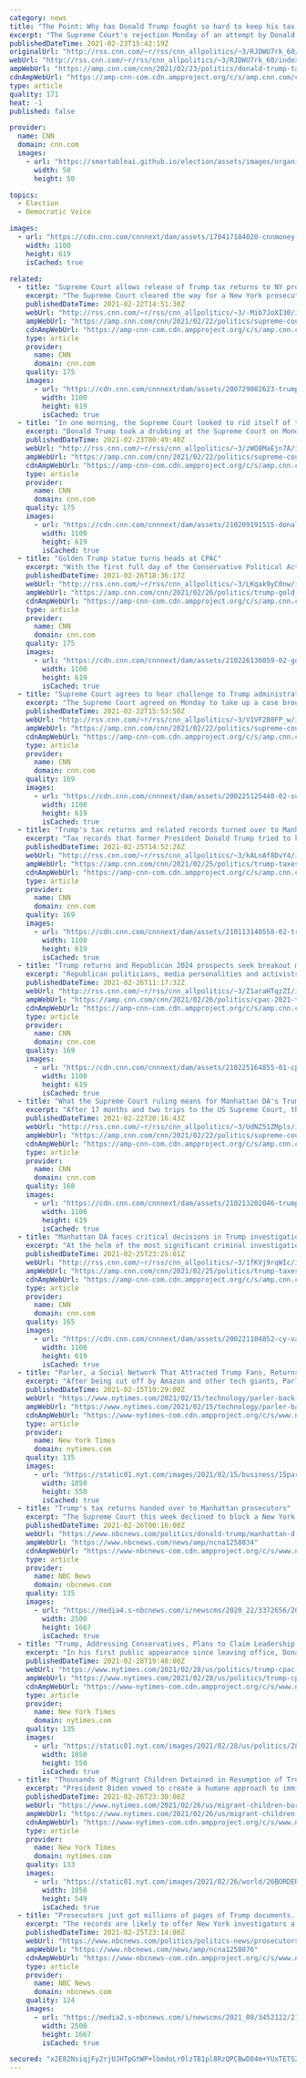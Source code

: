 ```yaml
---
category: news
title: "The Point: Why has Donald Trump fought so hard to keep his tax returns secret?"
excerpt: "The Supreme Court's rejection Monday of an attempt by Donald Trump to keep Manhattan District Attorney Cyrus Vance from seeing his tax returns (and other financial documents) was rightly cast as a major legal setback for the former President.\n    \n"
publishedDateTime: 2021-02-23T15:42:19Z
originalUrl: "http://rss.cnn.com/~r/rss/cnn_allpolitics/~3/RJDWU7rk_60/index.html"
webUrl: "http://rss.cnn.com/~r/rss/cnn_allpolitics/~3/RJDWU7rk_60/index.html"
ampWebUrl: "https://amp.cnn.com/cnn/2021/02/23/politics/donald-trump-tax-returns-scotus/index.html"
cdnAmpWebUrl: "https://amp-cnn-com.cdn.ampproject.org/c/s/amp.cnn.com/cnn/2021/02/23/politics/donald-trump-tax-returns-scotus/index.html"
type: article
quality: 171
heat: -1
published: false

provider:
  name: CNN
  domain: cnn.com
  images:
    - url: "https://smartableai.github.io/election/assets/images/organizations/cnn.com-50x50.jpg"
      width: 50
      height: 50

topics:
  - Election
  - Democratic Voice

images:
  - url: "https://cdn.cnn.com/cnnnext/dam/assets/170417184020-cnnmoney-trump-tax-returns-super-tease.jpg"
    width: 1100
    height: 619
    isCached: true

related:
  - title: "Supreme Court allows release of Trump tax returns to NY prosecutor"
    excerpt: "The Supreme Court cleared the way for a New York prosecutor to obtain former President Donald Trump's tax returns, dealing a massive loss to Trump who has fiercely fought to shield his financial papers from prosecutors.\n    \n"
    publishedDateTime: 2021-02-22T14:51:30Z
    webUrl: "http://rss.cnn.com/~r/rss/cnn_allpolitics/~3/-Mib7JoXI30/index.html"
    ampWebUrl: "https://amp.cnn.com/cnn/2021/02/22/politics/supreme-court-trump-taxes-vance/index.html"
    cdnAmpWebUrl: "https://amp-cnn-com.cdn.ampproject.org/c/s/amp.cnn.com/cnn/2021/02/22/politics/supreme-court-trump-taxes-vance/index.html"
    type: article
    provider:
      name: CNN
      domain: cnn.com
    quality: 175
    images:
      - url: "https://cdn.cnn.com/cnnnext/dam/assets/200729082623-trump-at-podium-super-tease.jpg"
        width: 1100
        height: 619
        isCached: true
  - title: "In one morning, the Supreme Court looked to rid itself of the Trump era"
    excerpt: "Donald Trump took a drubbing at the Supreme Court on Monday, as the justices in a flurry of orders dealt critical blows to his efforts to shield his tax records from a New York prosecutor and his oft-repeated false claims that there was widespread voter fraud during the last election.\n    \n"
    publishedDateTime: 2021-02-23T00:49:40Z
    webUrl: "http://rss.cnn.com/~r/rss/cnn_allpolitics/~3/zWO8MaEjn7A/index.html"
    ampWebUrl: "https://amp.cnn.com/cnn/2021/02/22/politics/supreme-court-trump-election-taxes-stormy-daniels/index.html"
    cdnAmpWebUrl: "https://amp-cnn-com.cdn.ampproject.org/c/s/amp.cnn.com/cnn/2021/02/22/politics/supreme-court-trump-election-taxes-stormy-daniels/index.html"
    type: article
    provider:
      name: CNN
      domain: cnn.com
    quality: 175
    images:
      - url: "https://cdn.cnn.com/cnnnext/dam/assets/210209191515-donald-trump-juicio-politico-violencia-capitolio-presidente-eeuu-gobierno-senado-aristegui-mexico-roberto-izurieta-republicanos-democratas-00002909-super-tease.jpg"
        width: 1100
        height: 619
        isCached: true
  - title: "Golden Trump statue turns heads at CPAC"
    excerpt: "With the first full day of the Conservative Political Action Conference underway, there's already an indisputable star: an outrageously golden statue of Donald Trump wearing shorts and flip-flops.\n    \n"
    publishedDateTime: 2021-02-26T18:36:17Z
    webUrl: "http://rss.cnn.com/~r/rss/cnn_allpolitics/~3/LKqak9yC0nw/index.html"
    ampWebUrl: "https://amp.cnn.com/cnn/2021/02/26/politics/trump-gold-statue-cpac-2021/index.html"
    cdnAmpWebUrl: "https://amp-cnn-com.cdn.ampproject.org/c/s/amp.cnn.com/cnn/2021/02/26/politics/trump-gold-statue-cpac-2021/index.html"
    type: article
    provider:
      name: CNN
      domain: cnn.com
    quality: 175
    images:
      - url: "https://cdn.cnn.com/cnnnext/dam/assets/210226130859-02-golden-trump-statue-cpac-super-tease.jpg"
        width: 1100
        height: 619
        isCached: true
  - title: "Supreme Court agrees to hear challenge to Trump administration's public charge rule"
    excerpt: "The Supreme Court agreed on Monday to take up a case brought by various groups and state and local officials challenging a Trump-era rule that makes it more difficult for immigrants to obtain legal status if they use public benefits, such as Medicaid, food stamps and housing vouchers.\n    \n"
    publishedDateTime: 2021-02-22T15:53:50Z
    webUrl: "http://rss.cnn.com/~r/rss/cnn_allpolitics/~3/V1VF280FP_w/index.html"
    ampWebUrl: "https://amp.cnn.com/cnn/2021/02/22/politics/supreme-court-public-charge-rule/index.html"
    cdnAmpWebUrl: "https://amp-cnn-com.cdn.ampproject.org/c/s/amp.cnn.com/cnn/2021/02/22/politics/supreme-court-public-charge-rule/index.html"
    type: article
    provider:
      name: CNN
      domain: cnn.com
    quality: 169
    images:
      - url: "https://cdn.cnn.com/cnnnext/dam/assets/200225125440-02-supreme-court-building-file-super-tease.jpg"
        width: 1100
        height: 619
        isCached: true
  - title: "Trump's tax returns and related records turned over to Manhattan district attorney"
    excerpt: "Tax records that former President Donald Trump tried to keep secret for years are now in the hands of the New York district attorney.\n    \n"
    publishedDateTime: 2021-02-25T14:52:28Z
    webUrl: "http://rss.cnn.com/~r/rss/cnn_allpolitics/~3/kALnAf8DvY4/index.html"
    ampWebUrl: "https://amp.cnn.com/cnn/2021/02/25/politics/trump-taxes-mazars-vance/index.html"
    cdnAmpWebUrl: "https://amp-cnn-com.cdn.ampproject.org/c/s/amp.cnn.com/cnn/2021/02/25/politics/trump-taxes-mazars-vance/index.html"
    type: article
    provider:
      name: CNN
      domain: cnn.com
    quality: 169
    images:
      - url: "https://cdn.cnn.com/cnnnext/dam/assets/210113140558-02-trump-impeachment-centered-super-tease.jpg"
        width: 1100
        height: 619
        isCached: true
  - title: "Trump returns and Republican 2024 prospects seek breakout moments at CPAC gathering"
    excerpt: "Republican politicians, media personalities and activists are gathering this weekend in Florida for the annual Conservative Political Action Conference, an event that could offer an early window into the party's 2024 presidential contest while also amplifying false claims that the 2020 election was stolen.\n"
    publishedDateTime: 2021-02-26T11:17:32Z
    webUrl: "http://rss.cnn.com/~r/rss/cnn_allpolitics/~3/Z1araHTqzZI/index.html"
    ampWebUrl: "https://amp.cnn.com/cnn/2021/02/26/politics/cpac-2021-trump-schedule-friday/index.html"
    cdnAmpWebUrl: "https://amp-cnn-com.cdn.ampproject.org/c/s/amp.cnn.com/cnn/2021/02/26/politics/cpac-2021-trump-schedule-friday/index.html"
    type: article
    provider:
      name: CNN
      domain: cnn.com
    quality: 169
    images:
      - url: "https://cdn.cnn.com/cnnnext/dam/assets/210225164855-01-cpac-0225-super-tease.jpg"
        width: 1100
        height: 619
        isCached: true
  - title: "What the Supreme Court ruling means for Manhattan DA's Trump criminal investigation "
    excerpt: "After 17 months and two trips to the US Supreme Court, the Manhattan district attorney's criminal investigation into former President Donald Trump's business has received a significant boost with investigators now able to pour over Trump's tax returns and financial records.\n    \n"
    publishedDateTime: 2021-02-22T20:16:43Z
    webUrl: "http://rss.cnn.com/~r/rss/cnn_allpolitics/~3/UdNZ51ZMpls/index.html"
    ampWebUrl: "https://amp.cnn.com/cnn/2021/02/22/politics/supreme-court-manhattan-da-trump/index.html"
    cdnAmpWebUrl: "https://amp-cnn-com.cdn.ampproject.org/c/s/amp.cnn.com/cnn/2021/02/22/politics/supreme-court-manhattan-da-trump/index.html"
    type: article
    provider:
      name: CNN
      domain: cnn.com
    quality: 168
    images:
      - url: "https://cdn.cnn.com/cnnnext/dam/assets/210213202046-trump-impeachment-vote-acquittal-day-5-wrap-trial-two-nobles-nr-vpx-00021619-super-tease.jpg"
        width: 1100
        height: 619
        isCached: true
  - title: "Manhattan DA faces critical decisions in Trump investigation as his time in office runs low"
    excerpt: "At the helm of the most significant criminal investigation facing Donald Trump, his family and his business, Manhattan's top prosecutor faces a daunting task heading into his final months in office while sifting through millions of newly obtained pages of financial records related to the former President.\n"
    publishedDateTime: 2021-02-25T23:25:01Z
    webUrl: "http://rss.cnn.com/~r/rss/cnn_allpolitics/~3/1fKVj9rqWIc/index.html"
    ampWebUrl: "https://amp.cnn.com/cnn/2021/02/25/politics/trump-taxes-manhattan-da/index.html"
    cdnAmpWebUrl: "https://amp-cnn-com.cdn.ampproject.org/c/s/amp.cnn.com/cnn/2021/02/25/politics/trump-taxes-manhattan-da/index.html"
    type: article
    provider:
      name: CNN
      domain: cnn.com
    quality: 165
    images:
      - url: "https://cdn.cnn.com/cnnnext/dam/assets/200221104852-cy-vance-0215-super-tease.jpg"
        width: 1100
        height: 619
        isCached: true
  - title: "Parler, a Social Network That Attracted Trump Fans, Returns Online"
    excerpt: "After being cut off by Amazon and other tech giants, Parler worked for weeks to find a way to get back on the internet."
    publishedDateTime: 2021-02-15T19:29:00Z
    webUrl: "https://www.nytimes.com/2021/02/15/technology/parler-back-online.html"
    ampWebUrl: "https://www.nytimes.com/2021/02/15/technology/parler-back-online.amp.html"
    cdnAmpWebUrl: "https://www-nytimes-com.cdn.ampproject.org/c/s/www.nytimes.com/2021/02/15/technology/parler-back-online.amp.html"
    type: article
    provider:
      name: New York Times
      domain: nytimes.com
    quality: 135
    images:
      - url: "https://static01.nyt.com/images/2021/02/15/business/15parler1/merlin_182226063_a7a3368d-45c0-4f5c-a7f9-7fc23bfc40d4-facebookJumbo.jpg"
        width: 1050
        height: 550
        isCached: true
  - title: "Trump's tax returns handed over to Manhattan prosecutors"
    excerpt: "The Supreme Court this week declined to block a New York grand jury from getting Trump's personal and corporate tax returns."
    publishedDateTime: 2021-02-26T00:16:00Z
    webUrl: "https://www.nbcnews.com/politics/donald-trump/manhattan-d-vance-possession-trump-s-taxes-n1258834"
    ampWebUrl: "https://www.nbcnews.com/news/amp/ncna1258834"
    cdnAmpWebUrl: "https://www-nbcnews-com.cdn.ampproject.org/c/s/www.nbcnews.com/news/amp/ncna1258834"
    type: article
    provider:
      name: NBC News
      domain: nbcnews.com
    quality: 135
    images:
      - url: "https://media4.s-nbcnews.com/i/newscms/2020_22/3372656/200531-donald-trump-cs-611p_e554c90c1572ac84631e4d1731a76b2d.jpg"
        width: 2500
        height: 1667
        isCached: true
  - title: "Trump, Addressing Conservatives, Plans to Claim Leadership of G.O.P."
    excerpt: "In his first public appearance since leaving office, Donald J. Trump also planned to assert that there were no divisions in his party, according to excerpts of his speech, even as he plotted vindication against his enemies."
    publishedDateTime: 2021-02-28T19:48:00Z
    webUrl: "https://www.nytimes.com/2021/02/28/us/politics/trump-cpac-republicans.html"
    ampWebUrl: "https://www.nytimes.com/2021/02/28/us/politics/trump-cpac-republicans.amp.html"
    cdnAmpWebUrl: "https://www-nytimes-com.cdn.ampproject.org/c/s/www.nytimes.com/2021/02/28/us/politics/trump-cpac-republicans.amp.html"
    type: article
    provider:
      name: New York Times
      domain: nytimes.com
    quality: 135
    images:
      - url: "https://static01.nyt.com/images/2021/02/28/us/politics/28cpac-trump/merlin_184388943_eabe5c31-e90b-4553-b3cc-a3dd9ee86d9f-facebookJumbo.jpg"
        width: 1050
        height: 550
        isCached: true
  - title: "Thousands of Migrant Children Detained in Resumption of Trump-Era Policies"
    excerpt: "President Biden vowed to create a humane approach to immigration. But thousands of children who crossed the border alone are being confined in government shelters."
    publishedDateTime: 2021-02-26T23:30:00Z
    webUrl: "https://www.nytimes.com/2021/02/26/us/migrant-children-border-detained.html"
    ampWebUrl: "https://www.nytimes.com/2021/02/26/us/migrant-children-border-detained.amp.html"
    cdnAmpWebUrl: "https://www-nytimes-com.cdn.ampproject.org/c/s/www.nytimes.com/2021/02/26/us/migrant-children-border-detained.amp.html"
    type: article
    provider:
      name: New York Times
      domain: nytimes.com
    quality: 133
    images:
      - url: "https://static01.nyt.com/images/2021/02/26/world/26BORDER-KIDS/26BORDER-KIDS-facebookJumbo.jpg"
        width: 1050
        height: 549
        isCached: true
  - title: "Prosecutors just got millions of pages of Trump documents. His taxes are just the beginning."
    excerpt: "The records are likely to offer New York investigators a revealing look into the former president’s business dealings, experts say."
    publishedDateTime: 2021-02-25T23:14:00Z
    webUrl: "https://www.nbcnews.com/politics/politics-news/prosecutors-just-got-millions-trump-documents-his-taxes-are-just-n1258876"
    ampWebUrl: "https://www.nbcnews.com/news/amp/ncna1258876"
    cdnAmpWebUrl: "https://www-nbcnews-com.cdn.ampproject.org/c/s/www.nbcnews.com/news/amp/ncna1258876"
    type: article
    provider:
      name: NBC News
      domain: nbcnews.com
    quality: 124
    images:
      - url: "https://media2.s-nbcnews.com/i/newscms/2021_08/3452122/210223-donald-trump-jm-1402_dbab2f8aec615a8c581bb5f4ed0c8961.jpg"
        width: 2500
        height: 1667
        isCached: true

secured: "x2E82NsiqjFy2rjUJHTpGtWP+lbmdoLr0lzTB1pl8RzQPCBwD84m+YUxTETS2vC4sgdP9mr1Zr/jPj54chGIkh8MQj6kmkfYtkQOylm4hrzNYttMNwlsxvD1fPECW+RBOMQY5RbSl2jg/X904h1WsP3bX/4mF0Z2Y2ahDPLBu0djZkqKZPikdbVTAX9KDkHYLaaR6y3VSHkEHKgxIt2/EvhtmkpVr70MX2bPTnSOIDb5lhraghct3RWDsx5N5Fzb81hgO9gbReLda/WEKv+dDCW1+79xl70h01rrgQiJVHsRh9Cn8+Iv59NSiFm9v7SzP8ExcB8GSEgY6Wu0y1Pz4mFAjUR3tqv9gGqZqlNFwS8=;RhCX7K2xmn3pdyDg1qQp+A=="
---
```


